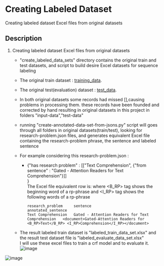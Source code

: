 # Creating Labeled Dataset
  Creating labeled dataset Excel files from original datasets
  
## Description

1. Creating labeled dataset Excel files from original datasets
   - "create_labeled_data_sets" directory contains the original train and test datasets, and script to build desire Excel datasets for sequence labeling

   - The original train dataset : [training_data](https://github.com/ncg-task/training-data).
   - The original test(evaluation) dataset : [test_data](https://github.com/ncg-task/test-data).
   - In both original datasets some records had missed [],causing problems in processing them. these records have been founded
   and corrected by hand resulting in original datasets in this project in folders "input-data","test-data" 

   - running "create-annotated-data-set-from-jsons.py" script will goes through all folders in original datasets(train/test), looking for research-problem.json
files, and generates equivalent Excel file containing the research-problem phrase, the sentence and labeled sentence

   - For example considering this research-problem.json :
     -  {"has research problem" :
            [["Text Comprehension", {"from sentence" : "Gated - Attention Readers for Text Comprehension"}]]<br />
            } <br />The Excel file equivalent row is: where <B_RP> tag shows the beginning word of a rp-phrase and <I_RP> tag shows the following words of a rp-phrase<br /> 
           
            
            research_problem	 sentence	                                         annotated_sentence
            Text Comprehension	 Gated - Attention Readers for Text Comprehension	<document>Gated-Attention Readers for <B_RP>Text</B_RP> <I_RP>Comprehension</I_RP></document>
            
   - The result labeled train dataset is "labeled_train_data_set.xlsx" and the result test dataset file is "labeled_evaluate_data_set.xlsx"<br />
   I will use these excel files to train a crf model and to evaluate it.
![image](https://user-images.githubusercontent.com/45291684/176881622-8b411591-63be-4650-b9f3-933f4a122f97.png)

![image](https://user-images.githubusercontent.com/45291684/176881527-eeeaee18-d937-475a-b890-5ee4090da14e.png)

